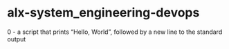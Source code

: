 # alx-system\_engineering-devops
0 - a script that prints “Hello, World”, followed by a new line to the standard output
